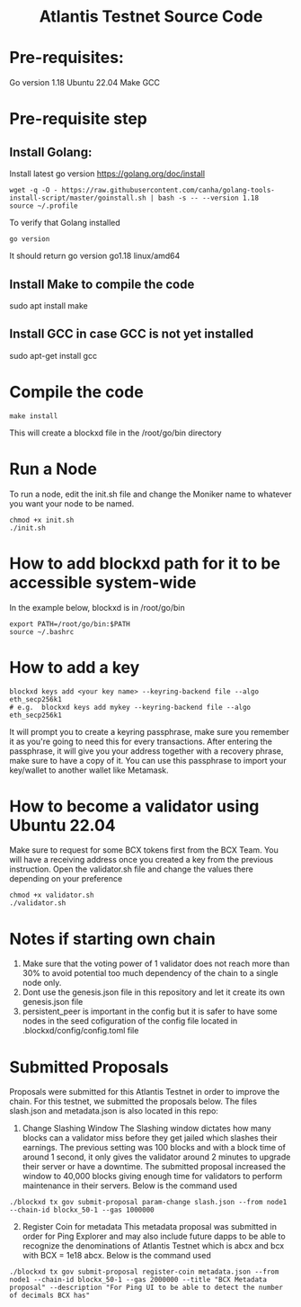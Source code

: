 
<div align="center">
  <h1> Atlantis Testnet Source Code</h1>
</div>


# Pre-requisites:
Go version 1.18
Ubuntu 22.04
Make
GCC

# Pre-requisite step
## Install Golang:
Install latest go version https://golang.org/doc/install

```
wget -q -O - https://raw.githubusercontent.com/canha/golang-tools-install-script/master/goinstall.sh | bash -s -- --version 1.18
source ~/.profile
```

To verify that Golang installed
```
go version
```

It should return go version go1.18 linux/amd64


## Install Make to compile the code
sudo apt install make

## Install GCC in case GCC is not yet installed
sudo apt-get install gcc



# Compile the code
```
make install
```

This will create a blockxd file in the /root/go/bin directory

# Run a Node
To run a node, edit the init.sh file and change the Moniker name to whatever you want your node to be named.
```
chmod +x init.sh
./init.sh
```


# How to add blockxd path for it to be accessible system-wide
In the example below, blockxd is in /root/go/bin
```
export PATH=/root/go/bin:$PATH
source ~/.bashrc
```


# How to add a key 
```
blockxd keys add <your key name> --keyring-backend file --algo eth_secp256k1
# e.g.  blockxd keys add mykey --keyring-backend file --algo eth_secp256k1
```
It will prompt you to create a keyring passphrase, make sure you remember it as you're going to need this for every transactions. After entering the passphrase, it will give you your address together with a recovery phrase, make sure to have a copy of it. You can use this passphrase to import your key/wallet to another wallet like Metamask.


# How to become a validator using Ubuntu 22.04
Make sure to request for some BCX tokens first from the BCX Team. You will have a receiving address once you created a key from the previous instruction. Open the validator.sh file and change the values there depending on your preference
```
chmod +x validator.sh
./validator.sh
```


# Notes if starting own chain
1. Make sure that the voting power of 1 validator does not reach more than 30% to avoid potential too much dependency of the chain to a single node only.
2. Dont use the genesis.json file in this repository and let it create its own genesis.json file
3. persistent_peer is important in the config but it is safer to have some nodes in the seed cofiguration of the config file located in .blockxd/config/config.toml file


# Submitted Proposals
Proposals were submitted for this Atlantis Testnet in order to improve the chain.
For this testnet, we submitted the proposals below. The files slash.json and metadata.json is also located in this repo:

1) Change Slashing Window
The Slashing window dictates how many blocks can a validator miss before they get jailed which slashes their earnings. The previous setting was 100 blocks and with a block time of around 1 second, it only gives the validator around 2 minutes to upgrade their server or have a downtime. The submitted proposal increased the window to 40,000 blocks giving enough time for validators to perform maintenance in their servers. 
Below is the command used

```
./blockxd tx gov submit-proposal param-change slash.json --from node1 --chain-id blockx_50-1 --gas 1000000
```


2) Register Coin for metadata
This metadata proposal was submitted in order for Ping Explorer and may also include future dapps to be able to recognize the denominations of Atlantis Testnet which is abcx and bcx with BCX = 1e18 abcx.
Below is the command used

```
./blockxd tx gov submit-proposal register-coin metadata.json --from node1 --chain-id blockx_50-1 --gas 2000000 --title "BCX Metadata proposal" --description "For Ping UI to be able to detect the number of decimals BCX has"
```